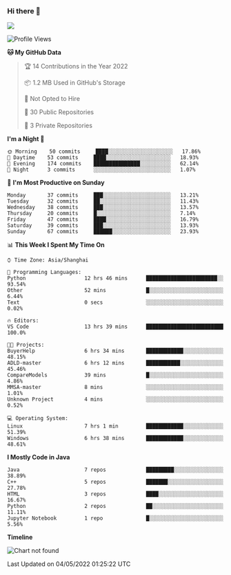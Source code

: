 ### Hi there 👋

<!--
**zhou-ning/zhou-ning** is a ✨ _special_ ✨ repository because its `README.md` (this file) appears on your GitHub profile.

Here are some ideas to get you started:

- 🔭 I’m currently working on ...
- 🌱 I’m currently learning ...
- 👯 I’m looking to collaborate on ...
- 🤔 I’m looking for help with ...
- 💬 Ask me about ...
- 📫 How to reach me: ...
- 😄 Pronouns: ...
- ⚡ Fun fact: ...
-->
![](https://github-readme-stats.vercel.app/api?username=zhou-ning)

<!--START_SECTION:waka-->
![Profile Views](http://img.shields.io/badge/Profile%20Views-0-blue)

**🐱 My GitHub Data** 

> 🏆 14 Contributions in the Year 2022
 > 
> 📦 1.2 MB Used in GitHub's Storage 
 > 
> 🚫 Not Opted to Hire
 > 
> 📜 30 Public Repositories 
 > 
> 🔑 3 Private Repositories  
 > 
**I'm a Night 🦉** 

```text
🌞 Morning    50 commits     ████░░░░░░░░░░░░░░░░░░░░░   17.86% 
🌆 Daytime    53 commits     ████░░░░░░░░░░░░░░░░░░░░░   18.93% 
🌃 Evening    174 commits    ███████████████░░░░░░░░░░   62.14% 
🌙 Night      3 commits      ░░░░░░░░░░░░░░░░░░░░░░░░░   1.07%

```
📅 **I'm Most Productive on Sunday** 

```text
Monday       37 commits     ███░░░░░░░░░░░░░░░░░░░░░░   13.21% 
Tuesday      32 commits     ██░░░░░░░░░░░░░░░░░░░░░░░   11.43% 
Wednesday    38 commits     ███░░░░░░░░░░░░░░░░░░░░░░   13.57% 
Thursday     20 commits     █░░░░░░░░░░░░░░░░░░░░░░░░   7.14% 
Friday       47 commits     ████░░░░░░░░░░░░░░░░░░░░░   16.79% 
Saturday     39 commits     ███░░░░░░░░░░░░░░░░░░░░░░   13.93% 
Sunday       67 commits     ██████░░░░░░░░░░░░░░░░░░░   23.93%

```


📊 **This Week I Spent My Time On** 

```text
⌚︎ Time Zone: Asia/Shanghai

💬 Programming Languages: 
Python                   12 hrs 46 mins      ███████████████████████░░   93.54% 
Other                    52 mins             █░░░░░░░░░░░░░░░░░░░░░░░░   6.44% 
Text                     0 secs              ░░░░░░░░░░░░░░░░░░░░░░░░░   0.02%

🔥 Editors: 
VS Code                  13 hrs 39 mins      █████████████████████████   100.0%

🐱‍💻 Projects: 
BuyerHelp                6 hrs 34 mins       ████████████░░░░░░░░░░░░░   48.15% 
ADLD-master              6 hrs 12 mins       ███████████░░░░░░░░░░░░░░   45.46% 
CompareModels            39 mins             █░░░░░░░░░░░░░░░░░░░░░░░░   4.86% 
MMSA-master              8 mins              ░░░░░░░░░░░░░░░░░░░░░░░░░   1.01% 
Unknown Project          4 mins              ░░░░░░░░░░░░░░░░░░░░░░░░░   0.52%

💻 Operating System: 
Linux                    7 hrs 1 min         ████████████░░░░░░░░░░░░░   51.39% 
Windows                  6 hrs 38 mins       ████████████░░░░░░░░░░░░░   48.61%

```

**I Mostly Code in Java** 

```text
Java                     7 repos             █████████░░░░░░░░░░░░░░░░   38.89% 
C++                      5 repos             ███████░░░░░░░░░░░░░░░░░░   27.78% 
HTML                     3 repos             ████░░░░░░░░░░░░░░░░░░░░░   16.67% 
Python                   2 repos             ██░░░░░░░░░░░░░░░░░░░░░░░   11.11% 
Jupyter Notebook         1 repo              █░░░░░░░░░░░░░░░░░░░░░░░░   5.56%

```


**Timeline**

![Chart not found](https://raw.githubusercontent.com/zhou-ning/zhou-ning/main/charts/bar_graph.png) 


 Last Updated on 04/05/2022 01:25:22 UTC
<!--END_SECTION:waka-->
